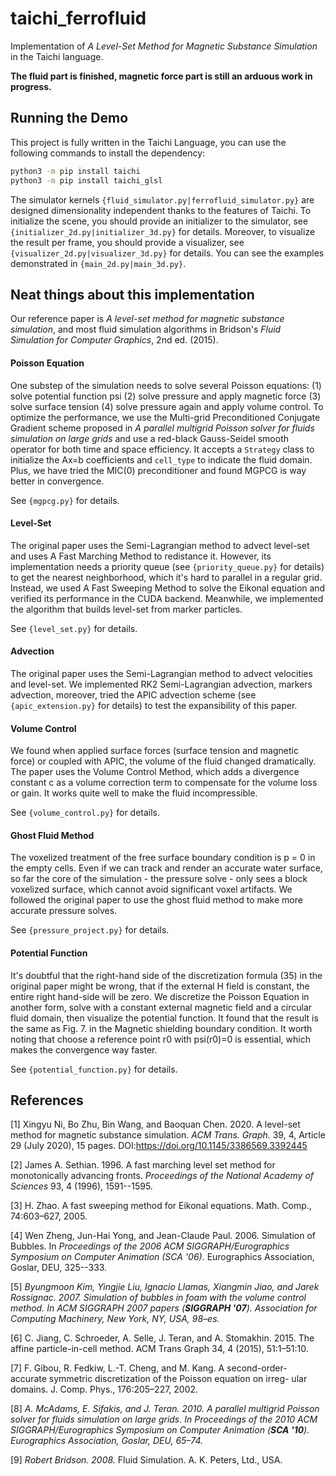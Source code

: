  # taichi_ferrofluid
Implementation of *A Level-Set Method for Magnetic Substance Simulation* in the Taichi language.

**The fluid part is finished, magnetic force part is still an arduous work in progress.**

Running the Demo
----------------

This project is fully written in the Taichi Language, you can use the following commands to install the dependency:

```bash
python3 -m pip install taichi
python3 -m pip install taichi_glsl
```

The simulator kernels `{fluid_simulator.py|ferrofluid_simulator.py}` are designed dimensionality independent thanks to the features of Taichi. To initialize the scene, you should provide an initializer to the simulator, see `{initializer_2d.py|initializer_3d.py}` for details. Moreover, to visualize the result per frame, you should provide a visualizer, see `{visualizer_2d.py|visualizer_3d.py}` for details. You can see the examples demonstrated in `{main_2d.py|main_3d.py}`.

## Neat things about this implementation

Our reference paper is *A level-set method for magnetic substance simulation*, and most fluid simulation algorithms in Bridson's *Fluid Simulation for Computer Graphics*, 2nd ed. (2015).

#### Poisson Equation

One substep of the simulation needs to solve several Poisson equations: (1) solve potential function psi (2) solve pressure and apply magnetic force (3) solve surface tension (4) solve pressure again and apply volume control. To optimize the performance, we use the Multi-grid Preconditioned Conjugate Gradient scheme proposed in *A parallel multigrid Poisson solver for fluids simulation on large grids* and use a red-black Gauss-Seidel smooth operator for both time and space efficiency. It accepts a `Strategy` class to initialize the Ax=b coefficients and `cell_type` to indicate the fluid domain. Plus, we have tried the MIC(0) preconditioner and found MGPCG is way better in convergence.

See `{mgpcg.py}` for details.

#### Level-Set

The original paper uses the Semi-Lagrangian method to advect level-set and uses A Fast Marching Method to redistance it. However, its implementation needs a priority queue (see `{priority_queue.py}` for details) to get the nearest neighborhood, which it's hard to parallel in a regular grid. Instead, we used A Fast Sweeping Method to solve the Eikonal equation and verified its performance in the CUDA backend. Meanwhile, we implemented the algorithm that builds level-set from marker particles. 

See `{level_set.py}` for details.

#### Advection

The original paper uses the Semi-Lagrangian method to advect velocities and level-set. We implemented RK2 Semi-Lagrangian advection, markers advection, moreover, tried the APIC advection scheme (see `{apic_extension.py}` for details) to test the expansibility of this paper.

#### Volume Control

We found when applied surface forces (surface tension and magnetic force) or coupled with APIC, the volume of the fluid changed dramatically. The paper uses the Volume Control Method, which adds a divergence constant c as a volume correction term to compensate for the volume loss or gain. It works quite well to make the fluid incompressible.

See `{volume_control.py}` for details.

#### Ghost Fluid Method

The voxelized treatment of the free surface boundary condition is p = 0 in the empty cells. Even if we can track and render an accurate water surface, so far the core of the simulation - the pressure solve - only sees a block voxelized surface, which cannot avoid significant voxel artifacts. We followed the original paper  to use the ghost fluid method to make more accurate pressure solves.

See `{pressure_project.py}` for details.

#### Potential Function

It's doubtful that the right-hand side of the discretization formula (35) in the original paper might be wrong, that if the external H field is constant, the entire right hand-side will be zero. We discretize the Poisson Equation in another form, solve with a constant external magnetic field and a circular fluid domain, then visualize the potential function. It found that the result is the same as Fig. 7. in the Magnetic shielding boundary condition. It worth noting that choose a reference point r0 with psi(r0)=0 is essential, which makes the convergence way faster.

See `{potential_function.py}` for details.

References
----------------

[1] Xingyu Ni, Bo Zhu, Bin Wang, and Baoquan Chen. 2020. A level-set method for magnetic substance simulation. *ACM Trans. Graph.* 39, 4, Article 29 (July 2020), 15 pages. DOI:https://doi.org/10.1145/3386569.3392445

[2] James A. Sethian. 1996. A fast marching level set method for monotonically advancing fronts. *Proceedings of the National Academy of Sciences* 93, 4 (1996), 1591--1595.

[3] H. Zhao. A fast sweeping method for Eikonal equations. Math. Comp., 74:603–627, 2005.

[4] Wen Zheng, Jun-Hai Yong, and Jean-Claude Paul. 2006. Simulation of Bubbles. In *Proceedings of the 2006 ACM SIGGRAPH/Eurographics Symposium on Computer Animation (SCA '06).* Eurographics Association, Goslar, DEU, 325--333.

[5] *Byungmoon Kim, Yingjie Liu, Ignacio Llamas, Xiangmin Jiao, and Jarek Rossignac. 2007. Simulation of bubbles in foam with the volume control method. In* *ACM SIGGRAPH 2007 papers* *(**SIGGRAPH '07**). Association for Computing Machinery, New York, NY, USA, 98–es.*

[6] C. Jiang, C. Schroeder, A. Selle, J. Teran, and A. Stomakhin. 2015. The affine particle-in-cell method. ACM Trans Graph 34, 4 (2015), 51:1–51:10.

[7] F. Gibou, R. Fedkiw, L.-T. Cheng, and M. Kang. A second-order- accurate symmetric discretization of the Poisson equation on irreg- ular domains. J. Comp. Phys., 176:205–227, 2002.

[8] *A. McAdams, E. Sifakis, and J. Teran. 2010. A parallel multigrid Poisson solver for fluids simulation on large grids. In* *Proceedings of the 2010 ACM SIGGRAPH/Eurographics Symposium on Computer Animation* *(**SCA '10**). Eurographics Association, Goslar, DEU, 65–74.*

[9] *Robert Bridson. 2008.* Fluid Simulation. A. K. Peters, Ltd., USA.
